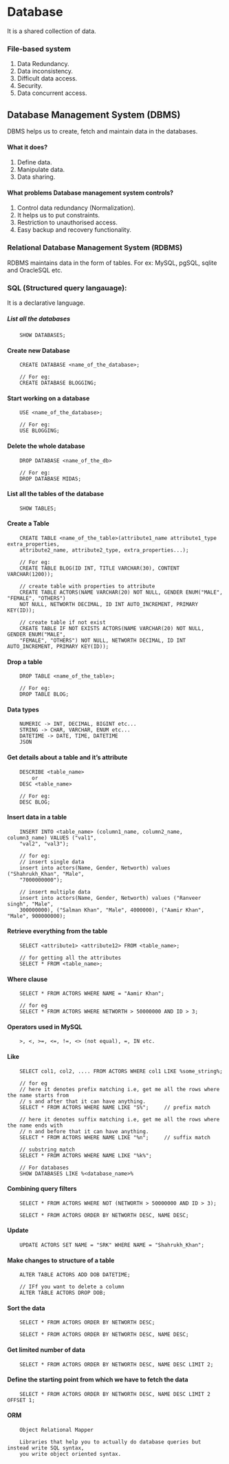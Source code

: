 # Database 
It is a shared collection of data.

### File-based system
1. Data Redundancy.
2. Data inconsistency.
3. Difficult data access.
4. Security.
5. Data concurrent access.

## Database Management System (DBMS)
DBMS helps us to create, fetch and maintain data in the databases.

#### What it does?
1. Define data.
2. Manipulate data.
3. Data sharing.

#### What problems Database management system controls?
1. Control data redundancy (Normalization).
2. It helps us to put constraints.
3. Restriction to unauthorised access.
4. Easy backup and recovery functionality.

### Relational Database Management System (RDBMS)
RDBMS maintains data in the form of tables.
For ex: MySQL, pgSQL, sqlite and OracleSQL etc.

### SQL (Structured query langauage): 
It is a declarative language.

##### List all the databases
```
    SHOW DATABASES;
```

#### Create new Database

```
    CREATE DATABASE <name_of_the_database>;

    // For eg:
    CREATE DATABASE BLOGGING;
```

#### Start working on a database

```
    USE <name_of_the_database>;

    // For eg:
    USE BLOGGING;
```

#### Delete the whole database

```
    DROP DATABASE <name_of_the_db>

    // For eg:
    DROP DATABASE MIDAS;
```

#### List all the tables of the database

```
    SHOW TABLES;
```

#### Create a Table

```
    CREATE TABLE <name_of_the_table>(attribute1_name attribute1_type extra_properties, 
    attribute2_name, attribute2_type, extra_properties...);

    // For eg:
    CREATE TABLE BLOG(ID INT, TITLE VARCHAR(30), CONTENT VARCHAR(1200)); 

    // create table with properties to attribute
    CREATE TABLE ACTORS(NAME VARCHAR(20) NOT NULL, GENDER ENUM("MALE", "FEMALE", "OTHERS") 
    NOT NULL, NETWORTH DECIMAL, ID INT AUTO_INCREMENT, PRIMARY KEY(ID));

    // create table if not exist
    CREATE TABLE IF NOT EXISTS ACTORS(NAME VARCHAR(20) NOT NULL, GENDER ENUM("MALE", 
    "FEMALE", "OTHERS") NOT NULL, NETWORTH DECIMAL, ID INT AUTO_INCREMENT, PRIMARY KEY(ID));

```

#### Drop a table

```
    DROP TABLE <name_of_the_table>;

    // For eg:
    DROP TABLE BLOG;
```

#### Data types

```
    NUMERIC -> INT, DECIMAL, BIGINT etc...
    STRING -> CHAR, VARCHAR, ENUM etc...
    DATETIME -> DATE, TIME, DATETIME
    JSON
```

#### Get details about a table and it’s attribute

```
    DESCRIBE <table_name>
        or
    DESC <table_name>      

    // For eg:
    DESC BLOG;
```

#### Insert data in a table

```
    INSERT INTO <table_name> (column1_name, column2_name, column3_name) VALUES ("val1", 
    "val2", "val3");

    // for eg:
    // insert single data
    insert into actors(Name, Gender, Networth) values ("Shahrukh_Khan", "Male", 
    "7000000000");
    
    // insert multiple data
    insert into actors(Name, Gender, Networth) values ("Ranveer singh", "Male", 
    300000000), ("Salman Khan", "Male", 4000000), ("Aamir Khan", "Male", 900000000);
```

#### Retrieve everything from the table

```
    SELECT <attribute1> <attribute12> FROM <table_name>;

    // for getting all the attributes 
    SELECT * FROM <table_name>;
```

#### Where clause

```
    SELECT * FROM ACTORS WHERE NAME = "Aamir Khan";

    // for eg
    SELECT * FROM ACTORS WHERE NETWORTH > 50000000 AND ID > 3;
```

#### Operators used in MySQL

```
    >, <, >=, <=, !=, <> (not equal), =, IN etc.
```

#### Like

```
    SELECT col1, col2, .... FROM ACTORS WHERE col1 LIKE %some_string%;

    // for eg
    // here it denotes prefix matching i.e, get me all the rows where the name starts from
    // s and after that it can have anything.
    SELECT * FROM ACTORS WHERE NAME LIKE "S%";     // prefix match
    
    // here it denotes suffix matching i.e, get me all the rows where the name ends with
    // n and before that it can have anything.
    SELECT * FROM ACTORS WHERE NAME LIKE "%n";     // suffix match        
    
    // substring match 
    SELECT * FROM ACTORS WHERE NAME LIKE "%k%";

    // For databases
    SHOW DATABASES LIKE %<database_name>%
```

#### Combining query filters

```
    SELECT * FROM ACTORS WHERE NOT (NETWORTH > 50000000 AND ID > 3);

    SELECT * FROM ACTORS ORDER BY NETWORTH DESC, NAME DESC;
```

#### Update

```
    UPDATE ACTORS SET NAME = "SRK" WHERE NAME = "Shahrukh_Khan";
```

#### Make changes to structure of a table

```
    ALTER TABLE ACTORS ADD DOB DATETIME;

    // IFf you want to delete a column
    ALTER TABLE ACTORS DROP DOB;
```

#### Sort the data

```
    SELECT * FROM ACTORS ORDER BY NETWORTH DESC;

    SELECT * FROM ACTORS ORDER BY NETWORTH DESC, NAME DESC;
```

#### Get limited number of data

```
    SELECT * FROM ACTORS ORDER BY NETWORTH DESC, NAME DESC LIMIT 2;
```

#### Define the starting point from which we have to fetch the data

```
    SELECT * FROM ACTORS ORDER BY NETWORTH DESC, NAME DESC LIMIT 2 OFFSET 1;
```

#### ORM

```
    Object Relational Mapper

    Libraries that help you to actually do database queries but instead write SQL syntax, 
    you write object oriented syntax. 
```